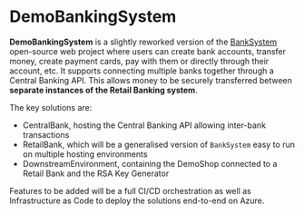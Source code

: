 # DemoBankingSystem 
**DemoBankingSystem** is a slightly reworked version of the [BankSystem](https://github.com/banksystembg/BankSystem) open-source web project where users can create bank accounts, transfer money, create payment cards, pay with them or directly through their account, etc.
It supports connecting multiple banks together through a Central Banking API. This allows money to be securely transferred between **separate instances of the Retail Banking system**.

The key solutions are:
- CentralBank, hosting the Central Banking API allowing inter-bank transactions
- RetailBank, which will be a generalised version of `BankSystem` easy to run on multiple hosting environments
- DownstreamEnvironment, containing the DemoShop connected to a Retail Bank and the RSA Key Generator

Features to be added will be a full CI/CD orchestration as well as Infrastructure as Code to deploy the solutions end-to-end on Azure.